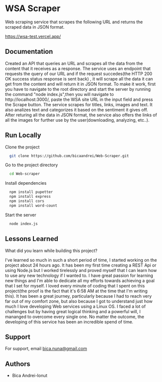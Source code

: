 
# WSA Scraper

Web scraping service that scrapes the following URL and returns the
scraped data in JSON format.

https://wsa-test.vercel.app/


## Documentation

Created an API that queries an URL and scrapes all the data from the content that it receives as a response. The service uses an endpoint that requests the query of our URL and if the request succedes(the HTTP 200 OK success status response is sent back)
, it will scrape all the data it can get from the content and will return it in JSON format. To make it work, first you have to navigate to the root directory and start the server by running the command "node index.js",then you will navigate to http://localhost:3000/, paste the WSA site URL in the input field and press the Scrape button. The service scrapes for titles, links, images and text. It also analizes text and categorizes it based on the sentiment it gives off.
After returing all the data in JSON format, the service also offers the links of all the images for further use by the user(downloading, analyzing, etc..).

## Run Locally

Clone the project

```bash
  git clone https://github.com/bicaandrei/Web-Scraper.git
```

Go to the project directory

```bash
  cd Web-scraper
```

Install dependencies

```bash
  npm install pupetter
  npm install express
  npm install cors
  npm install word-count
```

Start the server

```bash
  node index.js
```


## Lessons Learned

What did you learn while building this project?

I've learned so much in such a short period of time, I started working on the project about 24 hours ago. It has been my first time creating a REST Api or using Node.js but I worked tirelessly and proved myself that I can learn how to use any new technology if I wanted to. I have great passion for learning new things and I'm able to dedicate all my efforts towards achieving a goal that I set for myself. I loved every minute of coding that I spent on this project(the proof is the fact that it's 6:58 AM at the time that I'm writing this). It has been a great journey, particularly because I had to reach very far out of my comfort zone, but also because I got to understand just how much I love developing Web services using a Linux OS. I faced a lot of challenges but by having great logical thinking and a powerful will, I mananged to overcome every single one. No matter the outcome, the developing of this service has been an incredible spend of time.
## Support

For support, email bica.nuna@gmail.com


## Authors

- Bica Andrei-Ionut

